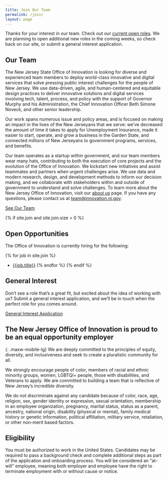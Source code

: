 ```yaml
---
title: Join Our Team
permalink: /join/
layout: page
---
```


Thanks for your interest in our team. Check out our [current open roles](#open-opportunities). We are planning to open additional new roles in the coming weeks, so check back on our site, or submit a general interest application.

## Our Team

The New Jersey State Office of Innovation is looking for diverse and experienced team members to deploy world-class innovative and digital services that solve pressing public interest challenges for the people of New Jersey. We use data-driven, agile, and human-centered and equitable design practices to deliver innovative solutions and digital services involving tech, talent, process, and policy with the support of Governor Murphy and his Administration, the Chief Innovation Officer Beth Simone Noveck, and other senior leadership.

Our work spans numerous issue and policy areas, and is focused on making an impact in the lives of the New Jerseyans that we serve: we’ve decreased the amount of time it takes to apply for Unemployment Insurance, made it easier to start, operate, and grow a business in the Garden State, and connected millions of New Jerseyans to government programs, services, and benefits. 

Our team operates as a startup within government, and our team members wear many hats, contributing to both the execution of core projects and the evolution of the Office of Innovation. We kickstart new initiatives and assist teammates and partners when urgent challenges arise. We use data and modern research, design, and development methods to inform our decision making, and we collaborate with stakeholders within and outside of government to understand and solve challenges. To learn more about the New Jersey Office of Innovation, visit our [about us](/about) page. If you have any questions, please contact us at [team@innovation.nj.gov](mailto:team@innovation.nj.gov).

<a class="usa-button" href="/about/team/our-team/">See Our Team</a>

{% if site.join and site.join.size > 0 %}
## Open Opportunities

The Office of Innovation is currently hiring for the following:

{% for job in site.join %}
- [{{job.title}}]({{job.url}})
{% endfor %}
{% endif %}

## General Interest
Don’t see a role that’s a great fit, but excited about the idea of working with us? Submit a general interest application, and we’ll be in touch when the perfect role for you comes around.

[General Interest Application](https://innovatenj.jotform.com/241236476557968)


## The New Jersey Office of Innovation is proud to be an equal opportunity employer
{: .maxw-mobile-lg}
We are deeply committed to the principles of equity, diversity, and inclusiveness and seek to create a pluralistic community for all.

We strongly encourage people of color, members of racial and ethnic minority groups, women, LGBTQI+ people, those with disabilities, and Veterans to apply. We are committed to building a team that is reflective of New Jersey’s incredible diversity.  

We do not discriminate against any candidate because of color, race, age, religion, sex, gender identity or expression, sexual orientation, membership in an employee organization, pregnancy, marital status, status as a parent, ancestry, national origin, disability (physical or mental), family medical history or genetic information, political affiliation, military service, retaliation, or other non-merit based factors.

## Eligibility

You must be authorized to work in the United States. Candidates may be required to pass a background check and complete additional steps as part of the application and onboarding process. You will be considered an “at-will” employee, meaning both employer and employee have the right to terminate employment with or without cause or notice.   

